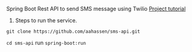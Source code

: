 Spring Boot Rest API to send SMS message using Twilio
 [Project tutorial](https://javakia.com/blog/send-sms-with-java-twilio/)

1. Steps to run the service.

`git clone https://github.com/aahassen/sms-api.git`

`cd sms-api`
run  `spring-boot:run`
